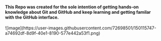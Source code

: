 <h4>This Repo was created for the sole intention of getting hands-on knowledge about Git and GitHub and keep learning and getting familar with the GitHub interface.</h4>
![image](https://user-images.githubusercontent.com/72698501/150115747-a74692df-8d9f-40e1-8190-577e442a53f1.png)
